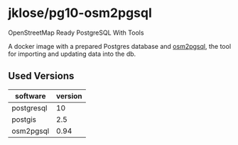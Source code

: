 # jklose/pg10-osm2pgsql

OpenStreetMap Ready PostgreSQL With Tools

A docker image with a prepared Postgres database and [osm2pgsql](https://github.com/openstreetmap/osm2pgsql), the tool for importing and updating data into the db.

## Used Versions

| software   | version |
| ---------- | ------- |
| postgresql | 10      |
| postgis    | 2.5     |
| osm2pgsql  | 0.94    |

